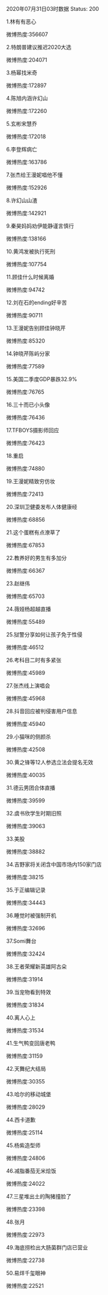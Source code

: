 2020年07月31日03时数据
Status: 200

1.林有有恶心

微博热度:356607

2.特朗普建议推迟2020大选

微博热度:204071

3.杨幂找米奇

微博热度:172897

4.陈旭内涵许幻山

微博热度:172260

5.玄彬宋慧乔

微博热度:172018

6.李登辉病亡

微博热度:163786

7.张杰给王漫妮唱他不懂

微博热度:152926

8.许幻山山渣

微博热度:142921

9.秦昊妈妈劝伊能静谨言慎行

微博热度:138166

10.黄鸿发被执行死刑

微博热度:107754

11.顾佳什么时候离婚

微博热度:94742

12.刘在石的ending好辛苦

微博热度:90711

13.王漫妮告别顾佳钟晓芹

微博热度:85320

14.钟晓芹陈屿分家

微博热度:77589

15.美国二季度GDP暴跌32.9%

微博热度:76765

16.三十而已小头像

微博热度:76436

17.TFBOYS摄影师回应

微博热度:76423

18.重启

微博热度:74880

19.王漫妮精致穷仿妆

微博热度:72413

20.深圳卫健委发布人体健康经

微博热度:68856

21.这个蛋糕有点潦草了

微博热度:67853

22.教养好的男生有多加分

微博热度:66367

23.赵继伟

微博热度:65703

24.薇娅杨超越直播

微博热度:55489

25.狱警分享如何让孩子免于性侵

微博热度:46512

26.考科目二时有多紧张

微博热度:45989

27.张杰线上演唱会

微博热度:45968

28.抖音回应被判侵害用户信息

微博热度:45940

29.小猫咪的侧颜杀

微博热度:42508

30.黄之锋等12人参选立法会提名无效

微博热度:40035

31.德云男团合体直播

微博热度:39599

32.虞书欣学生时期旧照

微博热度:39063

33.美股

微博热度:38882

34.吉野家将关闭含中国市场内150家门店

微博热度:38215

35.于正编辑记录

微博热度:34443

36.睡觉时被强制开机

微博热度:32696

37.Somi舞台

微博热度:32424

38.王者荣耀新英雄阿古朵

微博热度:31914

39.当宠物看到特效

微博热度:31834

40.离人心上

微博热度:31534

41.生气鸭变回唐老鸭

微博热度:31159

42.天舞纪大结局

微博热度:30355

43.哈尔的移动城堡

微博热度:28029

44.西卡道歉

微博热度:25114

45.杨紫造型师

微博热度:24806

46.减脂番茄无米烩饭

微博热度:24022

47.三星堆出土的陶猪撞脸了

微博热度:23398

48.张月

微博热度:22973

49.海底捞检出大肠菌群门店已营业

微博热度:22738

50.易烊千玺眼神

微博热度:22521

